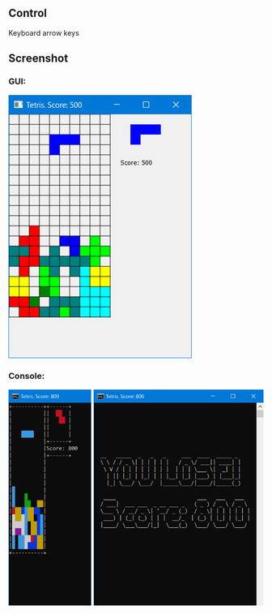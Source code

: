 ## Control

Keyboard arrow keys

## Screenshot

### GUI:
![](etc/screenshot_gui.png)

### Console:
![](etc/screenshot_console.png)

